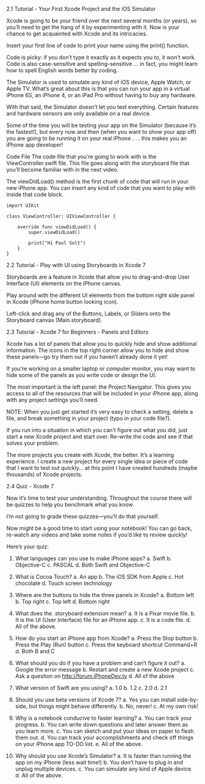 2.1 Tutorial - Your First Xcode Project and the iOS Simulator


Xcode is going to be your friend over the next several months (or years), so you’ll need to get the hang of it by experimenting with it. Now is your chance to get acquainted with Xcode and its intricacies.

Insert your first line of code to print your name using the print() function.

Code is picky: if you don’t type it exactly as it expects you to, it won’t work. Code is also case-sensitive and spelling-sensitive … in fact, you might learn how to spell English words better by coding.

The Simulator is used to simulate any kind of iOS device, Apple Watch, or Apple TV. What’s great about this is that you can run your app in a virtual iPhone 6S, an iPhone 4, or an iPad Pro without having to buy any hardware.

With that said, the Simulator doesn’t let you test everything. Certain features and hardware sensors are only available on a real device. 

Some of the time you will be testing your app on the Simulator (because it’s the fastest!), but every now and then (when you want to show your app off) you are going to be running it on your real iPhone . . . this makes you an iPhone app developer!

Code File
The code file that you’re going to work with is the ViewController.swift file. This file goes along with the storyboard file that you’ll become familiar with in the next video.

The viewDidLoad() method is the first chunk of code that will run in your new iPhone app. You can insert any kind of code that you want to play with inside that code block.

	import UIKit
	
	class ViewController: UIViewController {
	    
	    override func viewDidLoad() {
	        super.viewDidLoad()
	        
	        print("Hi Paul Solt")
	    }
	}


2.2 Tutorial - Play with UI using Storyboards in Xcode 7

Storyboards are a feature in Xcode that allow you to drag-and-drop User Interface (UI) elements on the iPhone canvas.

Play around with the different UI elements from the bottom right side panel in Xcode (iPhone home button looking icon).

Left-click and drag any of the Buttons, Labels, or Sliders onto the Storyboard canvas (Main.storyboard).

2.3 Tutorial - Xcode 7 for Beginners - Panels and Editors

Xcode has a lot of panels that allow you to quickly hide and show additional information. The icons in the top right corner allow you to hide and show these panels—go try them out if you haven’t already done it yet!

If you’re working on a smaller laptop or computer monitor, you may want to hide some of the panels as you write code or design the UI.

The most important is the left panel: the Project Navigator. This gives you access to all of the resources that will be included in your iPhone app, along with any project settings you’ll need.

NOTE: When you just get started it’s very easy to check a setting, delete a file, and break something in your project (typo in your code file?).

If you run into a situation in which you can’t figure out what you did, just start a new Xcode project and start over. Re-write the code and see if that solves your problem.

The more projects you create with Xcode, the better. It’s a learning experience. I create a new project for every single idea or piece of code that I want to test out quickly… at this point I have created hundreds (maybe thousands) of Xcode projects.

2.4 Quiz - Xcode 7

Now it’s time to test your understanding. Throughout the course there will be quizzes to help you benchmark what you know.

I’m not going to grade these quizzes—you’ll do that yourself.

Now might be a good time to start using your notebook! You can go back, re-watch any videos and take some notes if you’d like to review quickly!

Here’s your quiz:

1. What languages can you use to make iPhone apps?
a.	Swift
b.	Objective-C
c.	PASCAL
d.	Both Swift and Objective-C

2. What is Cocoa Touch?
a.	An app
b.	The iOS SDK from Apple
c.	Hot chocolate
d.	Touch screen technology

3. Where are the buttons to hide the three panels in Xcode?
a.	Bottom left
b.	Top right
c.	Top left
d.	Bottom right

4. What does the .storyboard extension mean?
a.	It is a Pixar movie file.
b.	It is the UI (User Interface) file for an iPhone app.
c.	It is a code file.
d.	All of the above.

5. How do you start an iPhone app from Xcode?
a.	Press the Stop button
b.	Press the Play (Run) button
c.	Press the keyboard shortcut Command+R
d.	Both B and C

6. What should you do if you have a problem and can’t figure it out?
a.	Google the error message
b.	Restart and create a new Xcode project
c.	Ask a question on http://forum.iPhoneDev.tv
d.	All of the above

7. What version of Swift are you using?
a.	1.0
b.	1.2
c.	2.0
d.	2.1

8. Should you use beta versions of Xcode 7?
a.	Yes you can install side-by-side, but things might behave differently.
b.	No, never!
c.	At my own risk!

9. Why is a notebook conducive to faster learning?
a.	You can track your progress.
b.	You can write down questions and later answer them as you learn more.
c.	You can sketch and put your ideas on paper to flesh them out.
d.	You can track your accomplishments and check off things on your iPhone app TO-DO list.
e.	All of the above.

10. Why should you use Xcode’s Simulator?
a.	It is faster than running the app on my iPhone (less wait time!)
b.	You don’t have to plug in and unplug multiple devices.
c.	You can simulate any kind of Apple device.
d.	All of the above.

